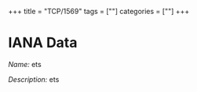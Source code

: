 +++
title = "TCP/1569"
tags = [""]
categories = [""]
+++

# IANA Data

_Name:_ ets

_Description:_ ets

